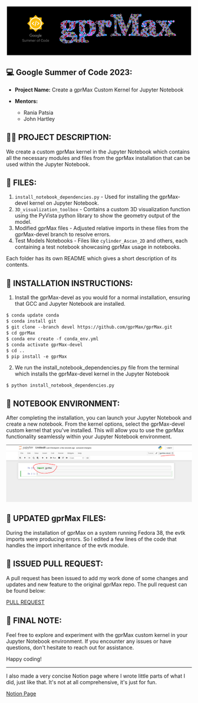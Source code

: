 <p align="center">
  <img src="media/header-f.png">
</p>

## 💻 **Google Summer of Code 2023**:


* **Project Name:** Create a gprMax Custom Kernel for Jupyter Notebook

* **Mentors:**
  - Rania Patsia
  - John Hartley

## ✍🏼 **PROJECT DESCRIPTION**:

We create a custom gprMax kernel in the Jupyter Notebook which contains all the necessary modules and files from the gprMax installation that can be used within the Jupyter Notebook.

## 📂 **FILES**:

1. `install_notebook_dependencies.py` - Used for installing the gprMax-devel kernel on Jupyter Notebook.
2. `3D_visualization_toolbox` - Contains a custom 3D visualization function using the PyVista python library to show the geometry output of the model.
3. Modified gprMax files - Adjusted relative imports in these files from the gprMax-devel branch to resolve errors.
4. Test Models Notebooks - Files like `cylinder_Ascan_2D` and others, each containing a test notebook showcasing gprMax usage in notebooks.

Each folder has its own README which gives a short description of its contents.

## 🚀 **INSTALLATION INSTRUCTIONS**:

1. Install the gprMax-devel as you would for a normal installation, ensuring that GCC and Jupyter Notebook are installed.

```shell
$ conda update conda
$ conda install git
$ git clone --branch devel https://github.com/gprMax/gprMax.git
$ cd gprMax
$ conda env create -f conda_env.yml
$ conda activate gprMax-devel
$ cd ..
$ pip install -e gprMax
```
2. We run the install_notebook_dependencies.py file from the terminal which installs the gprMax-devel kernel in the Jupyter Notebook

```shell
$ python install_notebook_dependencies.py
```
## 📔 **NOTEBOOK ENVIRONMENT**:

After completing the installation, you can launch your Jupyter Notebook and create a new notebook. From the kernel options, select the gprMax-devel custom kernel that you've installed. This will allow you to use the gprMax functionality seamlessly within your Jupyter Notebook environment.

<p align="center">
  <img src="media/jupyter-demo.png">
</p>

## 📄 **UPDATED gprMax FILES**:

During the installation of gprMax on a system running Fedora 38, the evtk imports were producing errors. So I edited a few lines of the code that handles the import inheritance of the evtk module. 

## 📄 **ISSUED PULL REQUEST**:

A pull request has been issued to add my work done of some changes and updates and new feature to the original gprMax repo.
The pull request can be found below:

[PULL REQUEST](https://github.com/gprMax/gprMax/pull/376)


## 🎉 **FINAL NOTE**:

Feel free to explore and experiment with the gprMax custom kernel in your Jupyter Notebook environment. If you encounter any issues or have questions, don't hesitate to reach out for assistance.

Happy coding!

---

I also made a very concise Notion page where I wrote little parts of what I did, just like that. It's not at all comprehensive, it's just for fun.


[Notion Page](https://www.notion.so/srutanik/Google-Summer-of-Code-23-gprMax-1b9f5600fe554cf8a3fca4c775b6e485?pvs=4)

